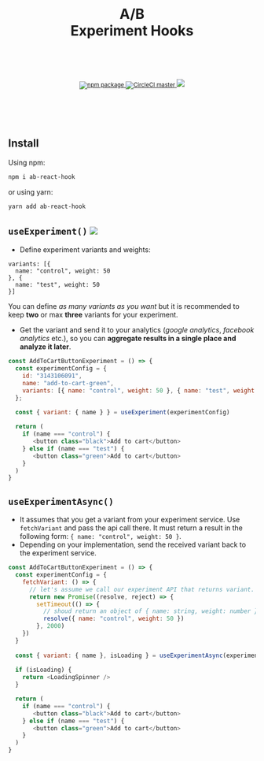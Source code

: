 <div align="center">
  <h1>
    <br/>
    <br/>
    A/B
    <br/>
    Experiment Hooks
    <br />
    <br />
  </h1>
  <sup>
    <br />
    <br />
    <a href="https://www.npmjs.com/package/ab-react-hook">
      <img src="https://img.shields.io/npm/v/ab-react-hook.svg" alt="npm package" />
    </a>
    <a href="https://circleci.com/gh/ju1i4n/ab-react-hook">
      <img src="https://img.shields.io/circleci/project/ju1i4n/ab-react-hook/master.svg" alt="CircleCI master" />
    </a>
    <a href="https://codecov.io/gh/ju1i4n/ab-react-hook">
      <img src="https://codecov.io/gh/ju1i4n/ab-react-hook/branch/master/graph/badge.svg" />
    </a>
    <br />
  </sup>
  <br />
  <br />
</div>
<br />
<br />

## Install

Using npm:

```sh
npm i ab-react-hook
```

or using yarn:

```sh
yarn add ab-react-hook
```


## ```useExperiment()``` [![][img-demo]](https://codesandbox.io/embed/ab-react-hook-playground-4crjn)


- Define experiment variants and weights:
```
variants: [{
  name: "control", weight: 50 
}, {
  name: "test", weight: 50
}]
```
You can define *as many variants as you want* but it is recommended to keep **two** or max **three** variants for your experiment.
- Get the variant and send it to your analytics (_google analytics_, _facebook analytics_ etc.), so you can **aggregate results in a single place and analyze it later**.


```js
const AddToCartButtonExperiment = () => {
  const experimentConfig = {
    id: "3143106091",
    name: "add-to-cart-green",
    variants: [{ name: "control", weight: 50 }, { name: "test", weight: 50 }]
  };
 
  const { variant: { name } } = useExperiment(experimentConfig)

  return (
    if (name === "control") {
       <button class="black">Add to cart</button>
    } else if (name === "test") {
       <button class="green">Add to cart</button>
    }
  )
}
```

## ```useExperimentAsync()```

- It assumes that you get a variant from your experiment service. Use `fetchVariant` and pass the api call there. It must return a result in the following form: `{ name: "control", weight: 50 }`. 
- Depending on your implementation, send the received variant back to the experiment service.

```js
const AddToCartButtonExperiment = () => {
  const experimentConfig = {
    fetchVariant: () => {
      // let's assume we call our experiment API that returns variant.
      return new Promise((resolve, reject) => {
        setTimeout(() => {
          // shoud return an object of { name: string, weight: number }.
          resolve({ name: "control", weight: 50 })
        }, 2000)
    })
  }
 
  const { variant: { name }, isLoading } = useExperimentAsync(experimentConfig)
  
  if (isLoading) {
    return <LoadingSpinner />
  }

  return (
    if (name === "control") {
       <button class="black">Add to cart</button>
    } else if (name === "test") {
       <button class="green">Add to cart</button>
    }
  )
}
```

[img-demo]: https://img.shields.io/badge/demo-%20%20%20%F0%9F%9A%80-green.svg
